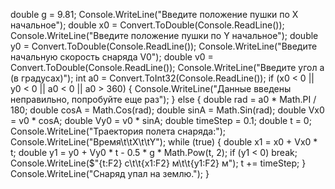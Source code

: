  double g = 9.81;
Console.WriteLine("Введите положение пушки по Х начальное");
double x0 = Convert.ToDouble(Console.ReadLine());
Console.WriteLine("Введите положение пушки по Y начальное");
double y0 = Convert.ToDouble(Console.ReadLine());
Console.WriteLine("Введите начальную скорость снаряда V0");
double v0 = Convert.ToDouble(Console.ReadLine());
Console.WriteLine("Введите угол a (в градусах)");
int a0 = Convert.ToInt32(Console.ReadLine());
if (x0 < 0 || y0 < 0 || a0 < 0 || a0 > 360)
{
    Console.WriteLine("Данные введены неправильно, попробуйте еще раз");
}
else
{
    double rad = a0 * Math.PI / 180;
    double cosA = Math.Cos(rad);
    double sinA = Math.Sin(rad);
    double Vx0 = v0 * cosA;
    double Vy0 = v0 * sinA;
    double timeStep = 0.1;
    double t = 0;
    Console.WriteLine("Траектория полета снаряда:");
    Console.WriteLine("Время\t\tX\t\tY");
    while (true)
    {
        double x1 = x0 + Vx0 * t;
        double y1 = y0 + Vy0 * t - 0.5 * g * Math.Pow(t, 2);
        if (y1 < 0)
            break;
        Console.WriteLine($"{t:F2} с\t\t{x1:F2} м\t\t{y1:F2} м");
        t += timeStep;
    }
    Console.WriteLine("Снаряд упал на землю.");
}
